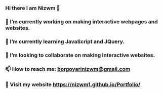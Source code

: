### Hi there I am Nizwm 👋
### 🔭 I’m currently working on making interactive webpages and websites.
### 🌱 I’m currently learning JavaScript and JQuery.
### 👯 I’m looking to collaborate on making interactive websites.
### 📫 How to reach me: borgoyarinizwm@gmail.com
### 🔗 Visit my website https://nizwm1.github.io/Portfolio/


